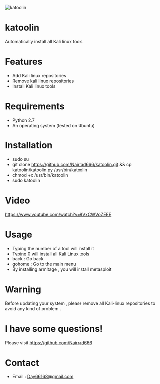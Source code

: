 ![katoolin](https://cloud.githubusercontent.com/assets/8742190/9415562/83397aae-4840-11e5-8f72-28dfffcc70a9.png)
# katoolin
Automatically install all Kali linux tools

# Features
- Add Kali linux repositories
- Remove kali linux repositories
- Install Kali linux tools

# Requirements
- Python 2.7
- An operating system (tested on Ubuntu)

# Installation
- sudo su
- git clone https://github.com/Nairrad666/katoolin.git && cp katoolin/katoolin.py /usr/bin/katoolin
- chmod +x /usr/bin/katoolin
- sudo katoolin 

# Video
https://www.youtube.com/watch?v=8VxCWVoZEEE

# Usage
- Typing the number of a tool will install it
- Typing 0 will install all Kali Linux tools
- back : Go back
- gohome : Go to the main menu
- By installing armitage , you will install metasploit

# Warning
Before updating your system , please remove all Kali-linux repositories to avoid any kind of problem .

# I have some questions!

Please visit https://github.com/Nairrad666


# Contact
- Email : Day66168@gmail.com

